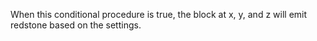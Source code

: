 When this conditional procedure is true, the block at x, y, and z will emit redstone based on the settings.
